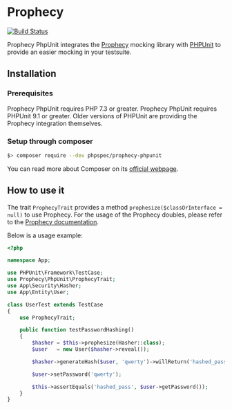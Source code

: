 # Prophecy

[![Build Status](https://travis-ci.org/phpspec/prophecy-phpunit.png?branch=master)](https://travis-ci.org/phpspec/prophecy-phpunit)

Prophecy PhpUnit integrates the [Prophecy](https://github.com/phpspec/prophecy) mocking
library with [PHPUnit](https://phpunit.de) to provide an easier mocking in your testsuite.

## Installation

### Prerequisites

Prophecy PhpUnit requires PHP 7.3 or greater.
Prophecy PhpUnit requires PHPUnit 9.1 or greater. Older versions of PHPUnit are providing the Prophecy integration themselves.

### Setup through composer

```bash
$> composer require --dev phpspec/prophecy-phpunit
```

You can read more about Composer on its [official webpage](https://getcomposer.org).

## How to use it

The trait ``ProphecyTrait`` provides a method ``prophesize($classOrInterface = null)`` to use Prophecy.
For the usage of the Prophecy doubles, please refer to the [Prophecy documentation](https://github.com/phpspec/prophecy).

Below is a usage example:

```php
<?php

namespace App;

use PHPUnit\Framework\TestCase;
use Prophecy\PhpUnit\ProphecyTrait;
use App\Security\Hasher;
use App\Entity\User;

class UserTest extends TestCase
{
    use ProphecyTrait;

    public function testPasswordHashing()
    {
        $hasher = $this->prophesize(Hasher::class);
        $user   = new User($hasher->reveal());

        $hasher->generateHash($user, 'qwerty')->willReturn('hashed_pass');

        $user->setPassword('qwerty');

        $this->assertEquals('hashed_pass', $user->getPassword());
    }
}
```
